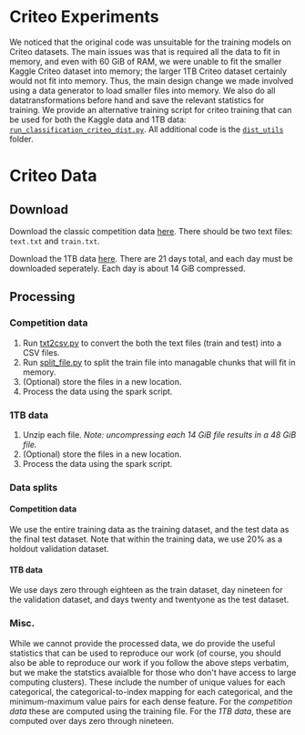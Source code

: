 # Criteo Experiments
We noticed that the original code was unsuitable for the training models on Criteo datasets.  The main issues was that is required all the data to fit in memory, and even with 60 GiB of RAM, we were unable to fit the smaller Kaggle Criteo dataset into memory;  the larger 1TB Criteo dataset certainly would not fit into memory.  Thus, the main design change we made involved using a data generator to load smaller files into memory.  We also do all datatransformations before hand and save the relevant statistics for training.  We provide an alternative training script for criteo training that can be used for both the Kaggle data and 1TB data: [`run_classification_criteo_dist.py`](run_classification_criteo_dist.py). All additional code is the [`dist_utils`](/deepctr/dist_utils/) folder.

# Criteo Data

## Download
Download the classic competition data [here](http://labs.criteo.com/2014/02/kaggle-display-advertising-challenge-dataset/).  There should be two text files: `text.txt` and `train.txt`.

Download the 1TB data [here](https://labs.criteo.com/2013/12/download-terabyte-click-logs-2/).  There are 21 days total, and each day must be downloaded seperately.  Each day is about 14 GiB compressed.

## Processing
### Competition data
1. Run [txt2csv.py](./txt2csv.py) to convert the both the text files (train and test) into a CSV files.
2. Run [split_file.py](/deepctr/dist_utils/split_file.py) to split the train file into managable chunks that will fit in memory.
3. (Optional) store the files in a new location.
4. Process the data using the spark script.

### 1TB data
1. Unzip each file.  *Note: uncompressing each 14 GiB file results in a 48 GiB file.*
2. (Optional) store the files in a new location.
3. Process the data using the spark script.

### Data splits
#### Competition data
We use the entire training data as the training dataset, and the test data as the final test dataset.  Note that within the training data, we use 20% as a holdout validation dataset.

#### 1TB data
We use days zero through eighteen as the train dataset, day nineteen for the validation dataset, and days twenty and twentyone as the test dataset.

### Misc.
 While we cannot provide the processed data, we do provide the useful statistics that can be used to reproduce our work (of course, you should also be able to reproduce our work if you follow the above steps verbatim, but we make the statstics avaialble for those who don't have access to large computing clusters).  These include the number of unique values for each categorical, the categorical-to-index mapping for each categorical, and the minimum-maximum value pairs for each dense feature.  For the *competition data* these are computed using the training file.  For the *1TB data*, these are computed over days zero through nineteen.
 

